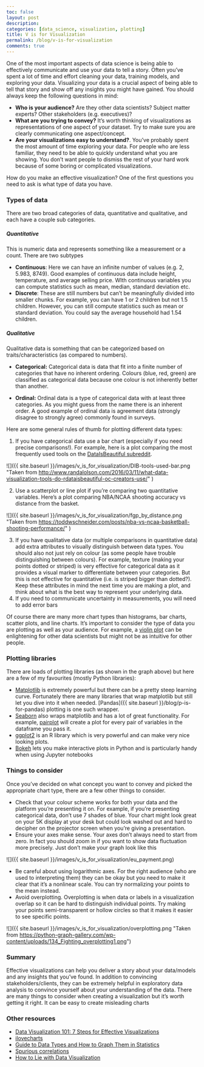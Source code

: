 ```yaml
---
toc: false
layout: post
description: 
categories: [data_science, visualization, plotting]
title: V is for Visualization
permalink: /blog/v-is-for-visualization
comments: true
---
```


One of the most important aspects of data science is being able to effectively communicate and use your data to tell a story. Often you’ve spent a lot of time and effort cleaning your data, training models, and exploring your data.  Visualizing your data is a crucial aspect of being able to tell that story and show off any insights you might have gained. You should always keep the following questions in mind:  

* **Who is your audience?** Are they other data scientists? Subject matter experts? Other stakeholders (e.g. executives)?
* **What are you trying to convey?** It’s worth thinking of visualizations as representations of one aspect of your dataset. Try to make sure you are clearly communicating one aspect/concept.
* **Are your visualizations easy to understand?**. You’ve probably spent the most amount of time exploring your data. For people who are less familiar, they need to be able to quickly understand what you are showing. You don’t want people to dismiss the rest of your hard work because of some boring or complicated visualizations.

How do you make an effective visualization? One of the first questions you need to ask is what type of data you have. 

### Types of data

There are two broad categories of data,  quantitative and qualitative, and each have a couple sub categories.

##### Quantitative
This is numeric data and represents something like a measurement or a count. There are two subtypes

* **Continuous**: Here we can have an infinite number of values (e.g. 2, 5.983, 8749). Good examples of continuous data include height, temperature, and average selling price. WIth continuous variables you can compute statistics such as mean, median, standard deviation etc.
* **Discrete**: These are still numbers but can’t be meaningfully divided into smaller chunks. For example, you can have 1 or 2 children but not 1.5 children. However,  you can still compute statistics such as mean or standard deviation. You could say the average household had 1.54 children.

##### Qualitative

Qualitative data is something that can be categorized based on traits/characteristics (as compared to numbers). 

* **Categorical:** Categorical data is data that fit into a finite number of categories that have no inherent ordering. Colours (blue, red, green) are classified as categorical data because one colour is not inherently better than another.

* **Ordinal:** Ordinal data is a type of categorical data with at least three categories. As you might guess from the name there is an inherent order. A good example of ordinal data is agreement data (strongly disagree to strongly agree) commonly found in surveys.

Here are some general rules of thumb for plotting different data types:

1. If you have categorical data use a bar chart (especially if you need precise comparisons!). For example, here is a plot comparing the most frequently used tools on the [DataIsBeautiful subreddit](https://www.reddit.com/r/dataisbeautiful/).

![]({{ site.baseurl }}/images/v_is_for_visualization/DIB-tools-used-bar.png "Taken from http://www.randalolson.com/2016/03/11/what-data-visualization-tools-do-rdataisbeautiful-oc-creators-use/" )

2. Use a scatterplot or line plot if you’re comparing two quantitative variables. Here’s a plot comparing NBA/NCAA shooting accuracy vs distance from the basket.

![]({{ site.baseurl }}/images/v_is_for_visualization/fgp_by_distance.png "Taken from https://toddwschneider.com/posts/nba-vs-ncaa-basketball-shooting-performance/" )

3. If you have qualitative data (or multiple comparisons in quantitative data) add extra attributes to visually distinguish between data types. You should also not just rely on colour (as some people have trouble distinguishing between colours). For example, texture (making your points dotted or striped) is very effective for categorical data as it provides a visual marker to differentiate between your categories. But this is not effective for quantitative (i.e. is striped bigger than dotted?). Keep these attributes in mind the next time you are making a plot, and think about what is the best way to represent your underlying data.
4. If you need to communicate uncertainty in measurements, you will need to add error bars

Of course there are many more chart types than histograms, bar charts, scatter plots, and line charts. It’s important to consider the type of data you are plotting as well as your audience. For example, a [violin plot](https://xkcd.com/1967/) can be enlightening for other data scientists but might not be as intuitive for other people.

### Plotting libraries

There are loads of plotting libraries (as shown in the graph above) but here are a few of my favourites (mostly Python libraries):

* [Matplotlib](https://matplotlib.org/) is extremely powerful but there can be a pretty steep learning curve. Fortunately there are many libraries that wrap matplotlib but still let you dive into it when needed. [Pandas]({{ site.baseurl }}/blog/p-is-for-pandas) plotting is one such wrapper.
* [Seaborn](https://seaborn.pydata.org/) also wraps matplotlib and has a lot of great functionality. For example, [pairplot](https://seaborn.pydata.org/generated/seaborn.pairplot.html) will create a plot for every pair of variables in the dataframe you pass it.
* [ggplot2](https://ggplot2.tidyverse.org/) is an R library which is very powerful and can make very nice looking plots.
* [Bokeh](https://docs.bokeh.org/en/latest/index.html) lets you make interactive plots in Python and is particularly handy when using Jupyter notebooks

### Things to consider

Once you’ve decided on what concept you want to convey and picked the appropriate chart type, there are a few other things to consider.

* Check that your colour scheme works for both your data and the platform you’re presenting it on. For example, if you’re presenting categorical data, don’t use 7 shades of blue. Your chart might look great on your 5K display at your desk but could look washed out and hard to decipher on the projector screen when you’re giving a presentation.
* Ensure your axes make sense. Your axes don’t always need to start from zero. In fact you should zoom in if you want to show data fluctuation more precisely. Just don’t make your graph look like this

![]({{ site.baseurl }}/images/v_is_for_visualization/eu_payment.png)

* Be careful about using logarithmic axes. For the right audience (who are used to interpreting them) they can be okay but you need to make it clear that it’s a nonlinear scale. You can try normalizing your points to the mean instead.
* Avoid overplotting. Overplotting is when data or labels in a visualization overlap so it can be hard to distinguish individual points. Try making your points semi-transparent or hollow circles so that it makes it easier to see specific points. 

![]({{ site.baseurl }}/images/v_is_for_visualization/overplotting.png "Taken from https://python-graph-gallery.com/wp-content/uploads/134_Fighting_overplotting1.png")

### Summary

Effective visualizations can help you deliver a story about your data/models and any insights that you’ve found. In addition to convincing stakeholders/clients, they can be extremely helpful in exploratory data analysis to convince yourself about your understanding of the data. There are many things to consider when creating a visualization but it’s worth getting it right. It can be easy to create misleading charts 

### Other resources

* [Data Visualization 101: 7 Steps for Effective Visualizations](https://towardsdatascience.com/data-visualization-101-7-steps-for-effective-visualizations-491a17d974de)
* [ilovecharts](https://ilovecharts.tumblr.com/)
* [Guide to Data Types and How to Graph Them in Statistics](https://statisticsbyjim.com/basics/data-types/)
* [Spurious correlations](http://www.tylervigen.com/spurious-correlations)
* [How to Lie with Data Visualization](https://heap.io/blog/data-stories/how-to-lie-with-data-visualization)

